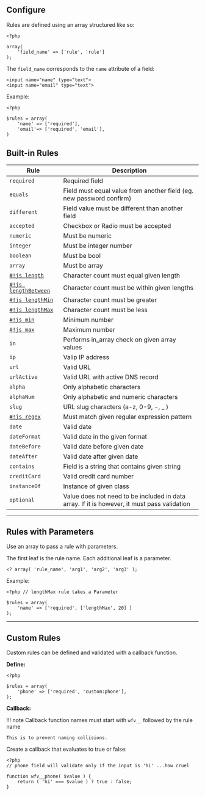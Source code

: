 ## Configure
Rules are defined using an array structured like so:
~~~
<?php

array(
    'field_name' => ['rule', 'rule']
);
~~~

The `field_name` corresponds to the `name` attribute of a field:
~~~~{.html}
<input name="name" type="text">
<input name="email" type="text">
~~~~

Example:
~~~~{.php}
<?php

$rules = array(
    'name' => ['required'],
    'email'=> ['required', 'email'],
)
~~~~

## Built-in Rules
Rule            | Description       
--------------- | ----------------
`required`      | Required field
`equals`        | Field must equal value from another field (eg. new password confirm)
`different`     | Field value must be different than another field
`accepted`      | Checkbox or Radio must be accepted
`numeric`       | Must be numeric
`integer`       | Must be integer number
`boolean`       | Must be bool
`array`         | Must be array
[`#!js length`](#rules-with-parameters)        | Character count must equal given length
[`#!js lengthBetween`](#rules-with-parameters) | Character count must be within given lengths
[`#!js lengthMin`](#rules-with-parameters)     | Character count must be greater
[`#!js lengthMax`](#rules-with-parameters)      | Character count must be less
[`#!js min`](#rules-with-parameters)            | Minimum number
[`#!js max`](#rules-with-parameters)             | Maximum number
`in`            | Performs in_array check on given array values
`ip`            | Valip IP address
`url`           | Valid URL
`urlActive`     | Valid URL with active DNS record
`alpha`         | Only alphabetic characters
`alphaNum`      | Only alphabetic and numeric characters
`slug`          | URL slug characters (a-z, 0-9, -, _ )
[`#!js regex`](#rules-with-parameters)          | Must match given regular expression pattern
`date`          | Valid date
`dateFormat`    | Valid date in the given format
`dateBefore`    | Valid date before given date
`dateAfter`     | Valid date after given date
`contains`      | Field is a string that contains given string
`creditCard`    | Valid credit card number
`instanceOf`    | Instance of given class
`optional`      | Value does not need to be included in data array. If it is however, it must pass validation

---

## Rules with Parameters
Use an array to pass a rule with parameters.

The first leaf is the rule name. Each additional leaf is a parameter.
~~~
<? array( 'rule_name', 'arg1', 'arg2', 'arg3' );
~~~

Example:
~~~~{.php}
<?php // lengthMax rule takes a Parameter

$rules = array(
    'name' => ['required', ['lengthMax', 20] ]
);
~~~~

---

## Custom Rules
Custom rules can be defined and validated with a callback function.

**Define:**
~~~~{.php}
<?php

$rules = array(
    'phone' => ['required', 'custom:phone'],
);
~~~~

**Callback:**

!!! note
    Callback function names must start with `wfv__` followed by the rule name<br>

    This is to prevent naming collisions.

Create a callback that evaluates to true or false:
~~~~{.php}
<?php
// phone field will validate only if the input is 'hi' ...how cruel

function wfv__phone( $value ) {
    return ( 'hi' === $value ) ? true : false;
}
~~~~
